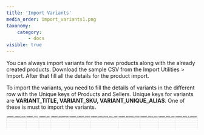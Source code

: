 ```yaml
---
title: 'Import Variants'
media_order: import_variants1.png
taxonomy:
    category:
        - docs
visible: true
---
```


You can always import variants for the new products along with the already created products. Download the sample CSV from the Import Utilities > Import. After that fill all the details for the product import.

To import the variants, you need to fill the details of variants in the different row with the Unique keys of Products and Sellers. Unique keys for variants are **VARIANT_TITLE, VARIANT_SKU, VARIANT_UNIQUE_ALIAS**. One of these is must to import the variants.

![](import_variants1.png)